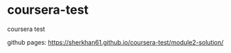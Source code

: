 # coursera-test
coursera test

github pages: https://sherkhan61.github.io/coursera-test/module2-solution/

